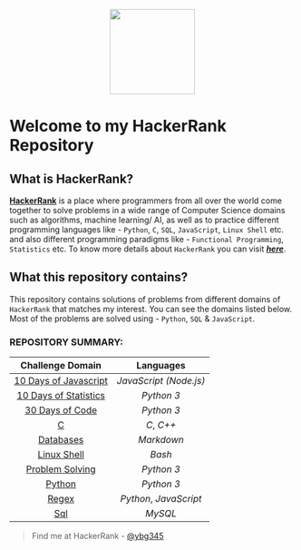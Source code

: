 <p align="center">
  <img height=150 src="https://user-images.githubusercontent.com/46785798/59959996-d810a500-94e2-11e9-91ab-e47196f8fcf6.jpg">

</p>

# Welcome to my HackerRank Repository 

## What is HackerRank?
[__HackerRank__](https://www.hackerrank.com/) is a place where programmers from all over the world come together to solve problems in a wide range of Computer Science domains such as algorithms, machine learning/ AI, as well as to practice different programming languages like - `Python`, `C`, `SQL`, `JavaScript`, `Linux Shell` etc. and also different programming paradigms like - `Functional Programming`, `Statistics` etc. To know more details about `HackerRank` you can visit [___here___](https://www.hackerrank.com/faq). 


## What this repository contains?

This repository contains solutions of problems from different domains of `HackerRank` that matches my interest. You can see the domains listed below. Most of the problems are solved using - `Python`, `SQL` & `JavaScript`.


### REPOSITORY SUMMARY:

| Challenge Domain  | Languages 		 |
| :-------------: | :-------------:  |
| [10 Days of Javascript](https://github.com/ybg345/HackerRank/tree/master/10%20Days%20of%20Javascript)  | _JavaScript (Node.js)_  |
| [10 Days of Statistics](https://github.com/ybg345/HackerRank/tree/master/10%20Days%20of%20Statistics)  | _Python 3_  |
| [30 Days of Code](https://github.com/ybg345/HackerRank/tree/master/30%20Days%20of%20Code)  | _Python 3_  |
| [C](https://github.com/ybg345/HackerRank/tree/master/C)  | _C_, _C++_ | 
| [Databases](https://github.com/ybg345/HackerRank/tree/master/Databases)  | _Markdown_  | 
| [Linux Shell](https://github.com/ybg345/HackerRank/tree/master/Linux%20Shell)  | _Bash_  | 	
| [Problem Solving](https://github.com/ybg345/HackerRank/tree/master/Problem%20Solving)  | _Python 3_  | 
| [Python](https://github.com/ybg345/HackerRank/tree/master/Python)  | _Python 3_  | 
| [Regex](https://github.com/ybg345/HackerRank/tree/master/Regex)  | _Python_, _JavaScript_  | 
| [Sql](https://github.com/ybg345/HackerRank/tree/master/Sql)  | _MySQL_  | 

  
> Find me at HackerRank - [@ybg345](https://www.hackerrank.com/ybg345)